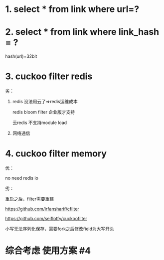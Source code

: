 
# 1. select * from link where url=?


# 2. select * from link where link_hash = ?

hash(url)=32bit

# 3. cuckoo filter redis

劣：
1. redis 没法用云了=>redis运维成本
  
   redis bloom filter 企业版才支持
   
   云redis 不支持module load 
   
2. 网络通信



# 4. cuckoo filter memory

优：

no need redis io 


劣：

 重启之后，filter需要重建

https://github.com/irfansharif/cfilter  

https://github.com/seiflotfy/cuckoofilter

小写无法序列化保存，需要fork之后修改field为大写开头


# 综合考虑 使用方案 #4
